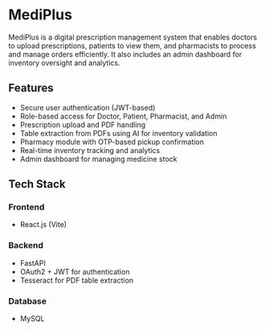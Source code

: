 # MediPlus

MediPlus is a digital prescription management system that enables doctors to upload prescriptions, patients to view them, and pharmacists to process and manage orders efficiently. It also includes an admin dashboard for inventory oversight and analytics.

## Features

- Secure user authentication (JWT-based)
- Role-based access for Doctor, Patient, Pharmacist, and Admin
- Prescription upload and PDF handling
- Table extraction from PDFs using AI for inventory validation
- Pharmacy module with OTP-based pickup confirmation
- Real-time inventory tracking and analytics
- Admin dashboard for managing medicine stock

## Tech Stack

### Frontend
- React.js (Vite)

### Backend
- FastAPI
- OAuth2 + JWT for authentication
- Tesseract for PDF table extraction

### Database
- MySQL

